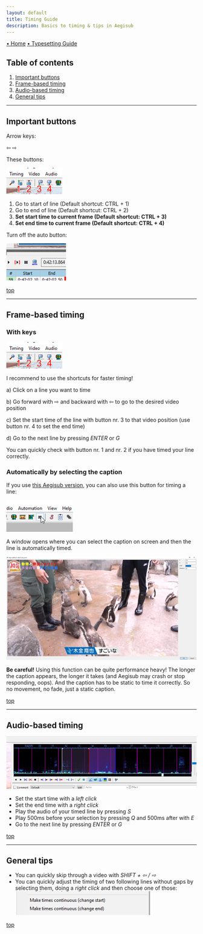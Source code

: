```yaml
---
layout: default
title: Timing Guide
description: Basics to timing & tips in Aegisub
---
```


[• Home](./) [• Typesetting Guide](./typesetting-guide.html)

## Table of contents 
1. [Important buttons](#important-buttons)
2. [Frame-based timing](#frame-based-timing)
3. [Audio-based timing](#audio-based-timing)
4. [General tips](#general-tips)

---

## Important buttons

Arrow keys: 

⇦ ⇨

These buttons: 

![](./images/frame_buttons.png)

1. Go to start of line (Default shortcut: CTRL + 1)
2. Go to end of line (Default shortcut: CTRL + 2)
3. **Set start time to current frame (Default shortcut: CTRL + 3)**
4. **Set end time to current frame (Default shortcut: CTRL + 4)**

Turn off the auto button:

![](./images/auto_button.png)

[top](#table-of-contents)

---

## Frame-based timing

### With keys

![](./images/frame_buttons.png)

I recommend to use the shortcuts for faster timing!

a) Click on a line you want to time

b) Go forward with ⇨ and backward with ⇦ to go to the desired video position

c) Set the start time of the line with button nr. 3 to that video position (use button nr. 4 to set the end time)

d) Go to the next line by pressing *ENTER* or *G*

You can quickly check with button nr. 1 and nr. 2 if you have timed your line correctly.

### Automatically by selecting the caption

If you use [this Aegisub version](https://github.com/wangqr/Aegisub/releases/), you can also use this button for timing a line:

![](./images/t_visual_timing.png)

A window opens where you can select the caption on screen and then the line is automatically timed.

![](./images/t_visual_timing_window.png)

**Be careful!** Using this function can be quite performance heavy! The longer the caption appears, the longer it takes (and Aegisub may crash or stop responding, oops). And the caption has to be static to time it correctly. So no movement, no fade, just a static caption.

[top](#table-of-contents)

---

## Audio-based timing

![](./images/audio_spectrum.png)

- Set the start time with a *left click*
- Set the end time with a *right click*
- Play the audio of your timed line by pressing *S*
- Play 500ms before your selection by pressing *Q* and 500ms after with *E*
- Go to the next line by pressing *ENTER* or *G*

[top](#table-of-contents)

--- 

## General tips

- You can quickly skip through a video with *SHIFT + ⇦ / ⇨*
- You can quickly adjust the timing of two following lines without gaps by selecting them, doing a *right click* and then choose one of those:
![](./images/continuous_timing.png)

[top](#table-of-contents)